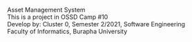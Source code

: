 Asset Management System  
This is a project in OSSD Camp #10  
Develop by: Cluster 0, Semester 2/2021, Software Engineering  
Faculty of Informatics, Burapha University  
